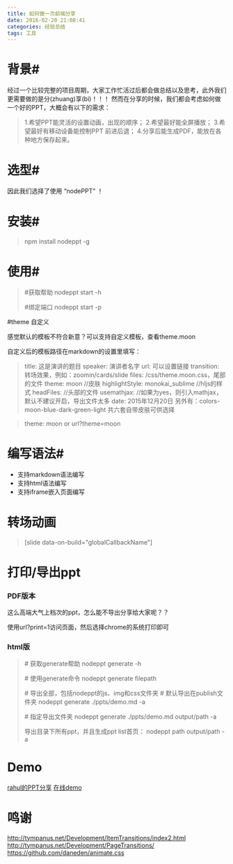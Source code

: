 ```yaml
---
title: 如何做一次前端分享
date: 2016-02-20 21:08:41
categories: 经验总结
tags: 工具
---
```


# 背景#

经过一个比较完整的项目周期，大家工作忙活过后都会做总结以及思考，此外我们更需要做的是分(zhuang)享(bi)！！！
然而在分享的时候，我们都会考虑如何做一个好的PPT，大概会有以下的需求：
> 1.希望PPT能灵活的设置动画，出现的顺序；
> 2.希望最好能全屏播放；
> 3.希望最好有移动设备能控制PPT 前进后退；
> 4.分享后能生成PDF，能放在各种地方保存起来。

# 选型#

因此我们选择了使用 “nodePPT” ！

# 安装#

> npm install nodeppt -g

# 使用#

> \#获取帮助
> nodeppt start -h
>
> \#绑定端口
> nodeppt start -p

#theme 自定义

感觉默认的模板不符合新意？可以支持自定义模板，查看theme.moon

自定义后的模板路径在markdown的设置里填写：

>title: 这是演讲的题目
>speaker: 演讲者名字
>url: 可以设置链接
>transition: 转场效果，例如：zoomin/cards/slide
>files: /css/theme.moon.css，尾部的文件
>theme: moon //皮肤
>highlightStyle: monokai_sublime //hljs的样式
>headFiles: //头部的文件
>usemathjax: //如果为yes，则引入mathjax，默认不建议开启，导出文件太多
>date: 2015年12月20日
>另外有：colors-moon-blue-dark-green-light 共六套自带皮肤可供选择

>theme: moon
>or url?theme=moon

# 编写语法#
* 支持markdown语法编写
* 支持html语法编写
* 支持iframe嵌入页面编写

# 转场动画

>[slide data-on-build="globalCallbackName"]

# 打印/导出ppt

### PDF版本

这么高端大气上档次的ppt，怎么能不导出分享给大家呢？？

使用url?print=1访问页面，然后选择chrome的系统打印即可


### html版

>\# 获取generate帮助
>nodeppt generate -h
>
>\# 使用generate命令
>nodeppt generate filepath
>
>\# 导出全部，包括nodeppt的js、img和css文件夹
>\# 默认导出在publish文件夹
>nodeppt generate ./ppts/demo.md -a
>
>\# 指定导出文件夹
>nodeppt generate ./ppts/demo.md output/path -a
>
>导出目录下所有ppt，并且生成ppt list首页：
> nodeppt path output/path -a

# Demo

[rahul的PPT分享](https://github.com/wurh/mynodeppt "rahul的PPT分享")
[在线demo](http://qdemo.sinaapp.com/ "在线demo")

# 鸣谢

http://tympanus.net/Development/ItemTransitions/index2.html
http://tympanus.net/Development/PageTransitions/
https://github.com/daneden/animate.css





